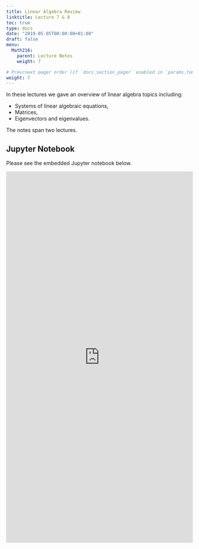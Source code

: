 ```yaml
---
title: Linear Algebra Review
linktitle: Lecture 7 & 8
toc: true
type: docs
date: "2019-05-05T00:00:00+01:00"
draft: false
menu:
  Math216:
    parent: Lecture Notes
    weight: 7

# Prev/next pager order (if `docs_section_pager` enabled in `params.toml`)
weight: 7
---
```

In these lectures we gave an overview of linear algebra topics including:

* Systems of linear algebraic equations,
* Matrices,
* Eigenvectors and eigenvalues.

The notes span two lectures.

## Jupyter Notebook
Please see the embedded Jupyter notebook below.

<iframe
      src="https://nbviewer.jupyter.org/github/bilman/Math216ODE/blob/master/216Lecture7-8.ipynb?flush_cache=true"
      width="100%"
      height="1000px"
      style="border:none;">
    </iframe>
